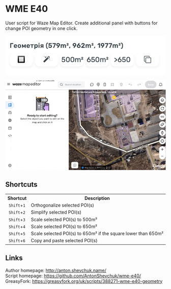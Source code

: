 # WME E40
User script for Waze Map Editor.
Create additional panel with buttons for change POI geometry in one click.

![](screenshot.png)

![](example.gif)

## Shortcuts
<table style="width:100%">
<tr>
  <th>Shortcut</th>
  <th>Description</th>
</tr>
<tr>
<td align='center'><code>Shift</code>+<code>1</code></td>
<td>Orthogonalize selected POI(s)</td>
</tr>
<tr>
<td align='center'><code>Shift</code>+<code>2</code></td>
<td>Simplify selected POI(s)</td>
</tr>
<tr>
<td align='center'><code>Shift</code>+<code>3</code></td>
<td>Scale selected POI(s) to 500m²</td>
</tr>
<tr>
<td align='center'><code>Shift</code>+<code>4</code></td>
<td>Scale selected POI(s) to 650m²</td>
</tr>
<tr>
<td align='center'><code>Shift</code>+<code>5</code></td>
<td>Scale selected POI(s) to 650m² if the square lower than 650m²</td>
</tr>
<tr>
<td align='center'><code>Shift</code>+<code>6</code></td>
<td>Copy and paste selected POI(s)</td>
</tr>
</table>

## Links
Author homepage: http://anton.shevchuk.name/  
Script homepage: https://github.com/AntonShevchuk/wme-e40/  
GreasyFork: https://greasyfork.org/uk/scripts/388271-wme-e40-geometry  
